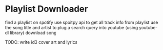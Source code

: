 # Playlist Downloader

find a playlist on spotify
use spoitpy api to get all track info from playlist
use the song title and artist to plug a search query into youtube (using youtube-dl library)
download song

TODO:
write id3 cover art and lyrics